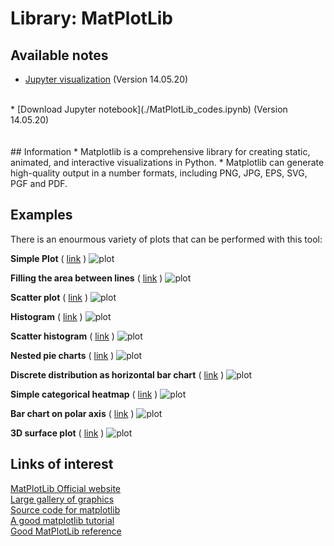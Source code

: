 # Library: MatPlotLib

## Available notes
* [Jupyter visualization](./MatPlotLib_codes.html) (Version 14.05.20)
<br>
* [Download Jupyter notebook](./MatPlotLib_codes.ipynb) (Version 14.05.20)
<br><br><br>
## Information
* Matplotlib is a comprehensive library for creating static, animated, and interactive visualizations in Python.
* Matplotlib can generate high-quality output in a number formats, including PNG, JPG, EPS, SVG, PGF and PDF. 

## Examples
There is an enourmous variety of plots that can be performed with this tool:

**Simple Plot**
( [link](https://matplotlib.org/gallery/lines_bars_and_markers/simple_plot.html#sphx-glr-gallery-lines-bars-and-markers-simple-plot-py) )
![plot](https://matplotlib.org/_images/sphx_glr_simple_plot_0011.png)

**Filling the area between lines**
( [link](https://matplotlib.org/gallery/lines_bars_and_markers/fill_between_demo.html#sphx-glr-gallery-lines-bars-and-markers-fill-between-demo-py) )
![plot](https://matplotlib.org/_images/sphx_glr_fill_between_demo_002.png)

**Scatter plot**
( [link](https://matplotlib.org/gallery/shapes_and_collections/scatter.html#sphx-glr-gallery-shapes-and-collections-scatter-py) )
![plot](https://matplotlib.org/_images/sphx_glr_scatter_001.png)

**Histogram**
( [link](https://matplotlib.org/gallery/statistics/histogram_features.html#sphx-glr-gallery-statistics-histogram-features-py) )
![plot](https://matplotlib.org/_images/sphx_glr_histogram_features_0011.png)

**Scatter histogram**
( [link](https://matplotlib.org/gallery/axes_grid1/scatter_hist_locatable_axes.html#sphx-glr-gallery-axes-grid1-scatter-hist-locatable-axes-py) )
![plot](https://matplotlib.org/_images/sphx_glr_scatter_hist_locatable_axes_001.png)

**Nested pie charts**
( [link](https://matplotlib.org/gallery/pie_and_polar_charts/nested_pie.html#sphx-glr-gallery-pie-and-polar-charts-nested-pie-py) )
![plot](https://matplotlib.org/_images/sphx_glr_nested_pie_001.png)

**Discrete distribution as horizontal bar chart**
( [link](https://matplotlib.org/gallery/lines_bars_and_markers/horizontal_barchart_distribution.html#sphx-glr-gallery-lines-bars-and-markers-horizontal-barchart-distribution-py) )
![plot](https://matplotlib.org/_images/sphx_glr_horizontal_barchart_distribution_001.png)

**Simple categorical heatmap**
( [link](https://matplotlib.org/gallery/images_contours_and_fields/image_annotated_heatmap.html#sphx-glr-gallery-images-contours-and-fields-image-annotated-heatmap-py) )
![plot](https://matplotlib.org/_images/sphx_glr_image_annotated_heatmap_002.png)

**Bar chart on polar axis**
( [link](https://matplotlib.org/gallery/pie_and_polar_charts/polar_bar.html#sphx-glr-gallery-pie-and-polar-charts-polar-bar-py) )
![plot](https://matplotlib.org/_images/sphx_glr_polar_bar_001.png)

**3D surface plot**
( [link](https://matplotlib.org/gallery/pyplots/whats_new_99_mplot3d.html#sphx-glr-gallery-pyplots-whats-new-99-mplot3d-py) )
![plot](https://matplotlib.org/_images/sphx_glr_whats_new_99_mplot3d_001.png)


## Links of interest
[MatPlotLib Official website](https://matplotlib.org/)
<br>
[Large gallery of graphics](http://matplotlib.org/gallery.html)
<br>
[Source code for matplotlib](https://github.com/matplotlib/matplotlib)
<br>
[A good matplotlib tutorial](http://www.loria.fr/~rougier/teaching/matplotlib)
<br>
[Good MatPlotLib reference](http://scipy-lectures.org/intro/matplotlib/index.html)
<br>
